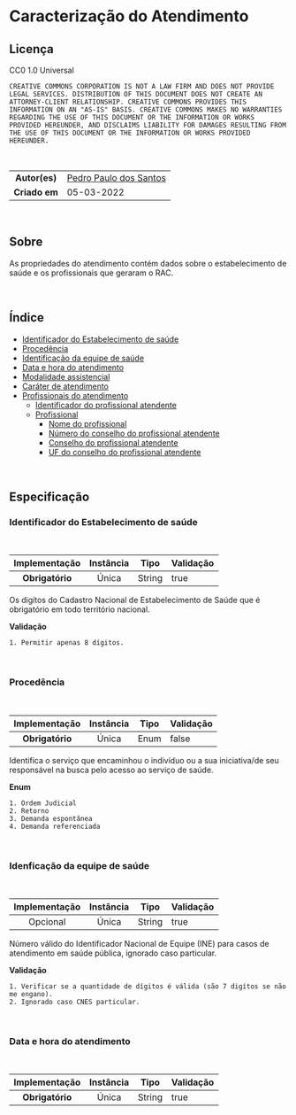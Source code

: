 # Caracterização do Atendimento

## Licença

CC0 1.0 Universal

    CREATIVE COMMONS CORPORATION IS NOT A LAW FIRM AND DOES NOT PROVIDE
    LEGAL SERVICES. DISTRIBUTION OF THIS DOCUMENT DOES NOT CREATE AN
    ATTORNEY-CLIENT RELATIONSHIP. CREATIVE COMMONS PROVIDES THIS
    INFORMATION ON AN "AS-IS" BASIS. CREATIVE COMMONS MAKES NO WARRANTIES
    REGARDING THE USE OF THIS DOCUMENT OR THE INFORMATION OR WORKS
    PROVIDED HEREUNDER, AND DISCLAIMS LIABILITY FOR DAMAGES RESULTING FROM
    THE USE OF THIS DOCUMENT OR THE INFORMATION OR WORKS PROVIDED
    HEREUNDER.

<br>

|||
|:-------------:|:------------|
|  **Autor(es)**  | [Pedro Paulo dos Santos](https://github.com/dr2pedro)
| **Criado em** | 05-03-2022 |

<br>


## Sobre
As propriedades do atendimento contém dados sobre o estabelecimento de saúde e os profissionais que geraram o RAC.

<br>

## Índice

- [Identificador do Estabelecimento de saúde](appointment.md#identificador-do-estabelecimento-de-saúde)
- [Procedência](appointment.md#procedência)
- [Identificação da equipe de saúde](appointment.md#idenficação-da-equipe-de-saúde)
- [Data e hora do atendimento]()
- [Modalidade assistencial]()
- [Caráter de atendimento]()
- [Profissionais do atendimento]()
    - [Identificador do profissional atendente]()
    - [Profissional]()
        - [Nome do profissional]()
        - [Número do conselho do profissional atendente]()
        - [Conselho do profissional atendente]()
        - [UF do conselho do profissional atendente]()

<br>

## Especificação

### Identificador do Estabelecimento de saúde

<br>

|  Implementação   |  Instância  |           Tipo         | Validação |
|:----------------:|:-----------:|:----------------------:|:----------|
|  **Obrigatório** | Única       |          String        |   true    |

Os digítos do Cadastro Nacional de Estabelecimento de Saúde que é obrigatório em todo território nacional.

**Validação**
```
1. Permitir apenas 8 dígitos.
```

<br>

### Procedência

<br>

|  Implementação   |  Instância  |           Tipo         | Validação |
|:----------------:|:-----------:|:----------------------:|:----------|
|  **Obrigatório** | Única       |          Enum          |  false    |

Identifica o serviço que encaminhou o indivíduo ou a sua iniciativa/de seu responsável na busca pelo acesso ao serviço de saúde.

**Enum**
```
1. Ordem Judicial
2. Retorno
3. Demanda espontânea
4. Demanda referenciada
```

<br>

### Idenficação da equipe de saúde

<br>

|  Implementação   |  Instância  |           Tipo         | Validação |
|:----------------:|:-----------:|:----------------------:|:----------|
|     Opcional     | Única       |          String        |  true     |

Número válido do Identificador Nacional de Equipe (INE) para casos de atendimento em saúde pública, ignorado caso particular.

**Validação**
```
1. Verificar se a quantidade de dígitos é válida (são 7 digítos se não me engano).
2. Ignorado caso CNES particular.
```

<br>

### Data e hora do atendimento

<br>

|  Implementação   |  Instância  |           Tipo         | Validação |
|:----------------:|:-----------:|:----------------------:|:----------|
| **Obrigatório**  | Única       |          String        |  true     |

